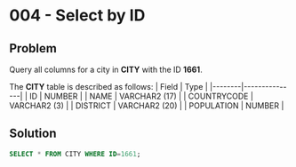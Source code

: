 # 004 - Select by ID
## Problem

Query all columns for a city in **CITY** with the ID **1661**.

The **CITY** table is described as follows:
| Field	 | Type          |
|--------|---------------|
| ID	   | NUMBER        |
| NAME	 | VARCHAR2 (17) |
| COUNTRYCODE	 | VARCHAR2 (3)  |
| DISTRICT	 | VARCHAR2 (20)         |
| POPULATION | NUMBER        |
## Solution
```sql
SELECT * FROM CITY WHERE ID=1661;
```
